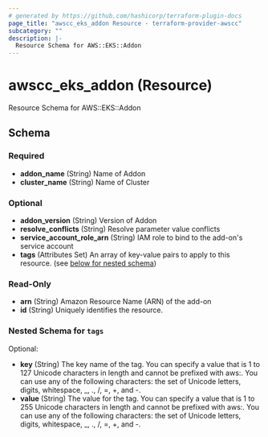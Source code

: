 ```yaml
---
# generated by https://github.com/hashicorp/terraform-plugin-docs
page_title: "awscc_eks_addon Resource - terraform-provider-awscc"
subcategory: ""
description: |-
  Resource Schema for AWS::EKS::Addon
---
```


# awscc_eks_addon (Resource)

Resource Schema for AWS::EKS::Addon



<!-- schema generated by tfplugindocs -->
## Schema

### Required

- **addon_name** (String) Name of Addon
- **cluster_name** (String) Name of Cluster

### Optional

- **addon_version** (String) Version of Addon
- **resolve_conflicts** (String) Resolve parameter value conflicts
- **service_account_role_arn** (String) IAM role to bind to the add-on's service account
- **tags** (Attributes Set) An array of key-value pairs to apply to this resource. (see [below for nested schema](#nestedatt--tags))

### Read-Only

- **arn** (String) Amazon Resource Name (ARN) of the add-on
- **id** (String) Uniquely identifies the resource.

<a id="nestedatt--tags"></a>
### Nested Schema for `tags`

Optional:

- **key** (String) The key name of the tag. You can specify a value that is 1 to 127 Unicode characters in length and cannot be prefixed with aws:. You can use any of the following characters: the set of Unicode letters, digits, whitespace, _, ., /, =, +, and -.
- **value** (String) The value for the tag. You can specify a value that is 1 to 255 Unicode characters in length and cannot be prefixed with aws:. You can use any of the following characters: the set of Unicode letters, digits, whitespace, _, ., /, =, +, and -.


